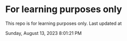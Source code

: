 # For learning purposes only
This repo is for learning purposes only.
Last updated at

Sunday, August 13, 2023 8:01:21 PM


